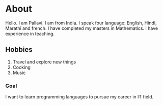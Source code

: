 # About

Hello. I am Pallavi. I am from India. I speak four language: English, Hindi,
Marathi and french. I have completed my masters in Mathematics. I have
experience in teaching.

## Hobbies

1. Travel and explore new things
2. Cooking
3. Music

### Goal

I want to learn programming languages to pursue my career in IT field.
